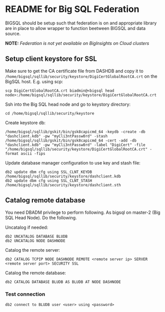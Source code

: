 
# README for Big SQL Federation

BIGSQL should be setup such that federation is on and appropriate library are in place to allow wrapper to function beetween BIGSQL and data source.

**NOTE:** *Federation is not yet available on BigInsights on Cloud clusters*

## Setup client keystore for SSL

Make sure to get the CA certificate file from DASHDB and copy it to `/home/bigsql/sqllib/security/keystore/DigiCertGlobalRootCA.crt` on the BigSQL host.  E.g. using scp:

```
scp DigiCertGlobalRootCA.crt biadmin@<bigsql head node>:/home/bigsql/sqllib/security/keystore/DigiCertGlobalRootCA.crt
```

Ssh into the Big SQL head node and go to keystory directory:

```
cd /home/bigsql/sqllib/security/keystore
```

Create keystore db:

```
/home/bigsql/sqllib/gskit/bin/gsk8capicmd_64 -keydb -create -db "dashclient.kdb" -pw "myCli3ntPassw0rd" -stash
/home/bigsql/sqllib/gskit/bin/gsk8capicmd_64 -cert -add -db "dashclient.kdb" -pw "myCli3ntPassw0rd" -label "DigiCert" -file "/home/bigsql/sqllib/security/keystore/DigiCertGlobalRootCA.crt" -format ascii -fips
```

Update database manager configuration to use key and stash file:

```
db2 update dbm cfg using SSL_CLNT_KEYDB /home/bigsql/sqllib/security/keystore/dashclient.kdb 
db2 update dbm cfg using SSL_CLNT_STASH /home/bigsql/sqllib/security/keystore/dashclient.sth 
```


## Catalog remote database

You need DBADM privilege to perform following. As bigsql on master-2 (Big SQL Head Node). Do the following.

Uncatalog if needed:
```
db2 UNCATALOG DATABASE BLUDB
db2 UNCATALOG NODE DASHNODE
```

Catalog the remote server:
```
db2 CATALOG TCPIP NODE DASHNODE REMOTE <remote server ip> SERVER <remote server port> SECURITY SSL
```

Catalog the remote database:
```
db2 CATALOG DATABASE BLUDB AS BLUDB AT NODE DASHNODE
```

### Test connection

```
db2 connect to BLUDB user <user> using <password>
```


